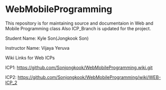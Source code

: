 # WebMobileProgramming

This repository is for maintaining source and documentaion in Web and Mobile Programming class Also ICP_Branch is updated for the project.


Student Name: Kyle Son(Jongkook Son)

Instructor Name: Vijaya Yeruva

Wiki Links for Web ICPs

ICP1: https://github.com/Sonjongkook/WebMobileProgramming.wiki.git

ICP2: https://github.com/Sonjongkook/WebMobileProgramming/wiki/WEB-ICP_2
